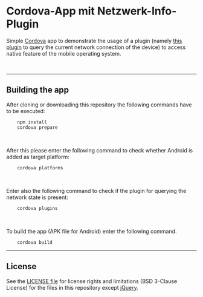 # Cordova-App mit Netzwerk-Info-Plugin #

Simple [Cordova](https://cordova.apache.org/) app to demonstrate the usage of 
a plugin (namely [this plugin](https://www.npmjs.com/package/cordova-plugin-network-information) to query the current network connection of the device) to access native feature of the mobile operating system.

<br>

----

## Building the app ##

After cloning or downloading this repository the following commands have to be executed:

````
    npm install
    cordova prepare
````    

<br>

After this please enter the following command to check whether Android is added as target platform:
````
    cordova platforms
````

<br>

Enter also the following command to check if the plugin for querying the network state is present:
````
    cordova plugins
````

<br>

To build the app (APK file for Android) enter the following command.

````
    cordova build
````

----

## License ##

See the [LICENSE file](LICENSE.md) for license rights and limitations (BSD 3-Clause License)
for the files in this repository except [jQuery](https://jquery.org/license/).
